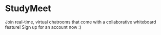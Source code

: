 # StudyMeet
Join real-time, virtual chatrooms that come with a collaborative whiteboard feature! Sign up for an account now :)
